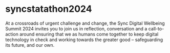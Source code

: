# syncstatathon2024
At a crossroads of urgent challenge and change, the Sync Digital Wellbeing Summit 2024 invites you to join us in reflection, conversation and a call-to-action around ensuring that we as humans come together to keep digital technology in check and working towards the greater good – safeguarding its future, and our own.
